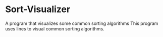 # Sort-Visualizer
A program that visualizes some common sorting algorithms
This program uses lines to visual common sorting algorithms.
